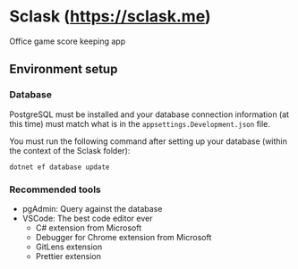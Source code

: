 # Sclask (https://sclask.me)
Office game score keeping app

## Environment setup
### Database
PostgreSQL must be installed and your database connection information (at this time) must match what is in the `appsettings.Development.json` file.

You must run the following command after setting up your database (within the context of the Sclask folder):
```
dotnet ef database update
```

### Recommended tools
* pgAdmin: Query against the database
* VSCode: The best code editor ever
  * C# extension from Microsoft
  * Debugger for Chrome extension from Microsoft
  * GitLens extension
  * Prettier extension
